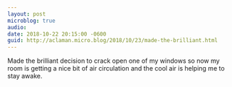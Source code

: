 ```yaml
---
layout: post
microblog: true
audio: 
date: 2018-10-22 20:15:00 -0600
guid: http://aclaman.micro.blog/2018/10/23/made-the-brilliant.html
---
```

Made the brilliant decision to crack open one of my windows so now my room is getting a nice bit of air circulation and the cool air is helping me to stay awake.
